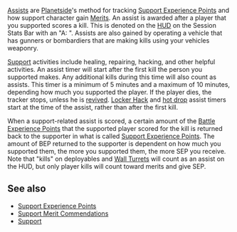 [Assists](Assist.md) are [Planetside](../etc/PlanetSide.md)'s method for
tracking [Support Experience Points](Support_Experience_Points.md) and how
support character gain [Merits](../merits/Merit_Commendations.md). An assist is
awarded after a player that you supported scores a kill. This is denoted on the
[HUD](../etc/Heads-up_Display.md) on the Session Stats Bar with an "A: ".
Assists are also gained by operating a vehicle that has gunners or bombardiers
that are making kills using your vehicles weaponry.

[Support](../etc/Support.md) activities include healing, repairing, hacking, and
other helpful activities. An assist timer will start after the first kill the
person you supported makes. Any additional kills during this time will also
count as assists. This timer is a minimum of 5 minutes and a maximum of 10
minutes, depending how much you supported the player. If the player dies, the
tracker stops, unless he is [revived](Revive.md).
[Locker Hack](../merits/Locker_Hack.md) and
[hot drop](../merits/Galaxy_Support_Pilot.md) assist timers start at the time of
the assist, rather than after the first kill.

When a support-related assist is scored, a certain amount of the
[Battle Experience Points](Battle_Experience_Points.md) that the supported
player scored for the kill is returned back to the supporter in what is called
[Support Experience Points](Support_Experience_Points.md). The amount of BEP
returned to the supporter is dependent on how much you supported them, the more
you supported them, the more SEP you receive. Note that "kills" on deployables
and [Wall Turrets](../items/Phalanx.md) will count as an assist on the HUD, but
only player kills will count toward merits and give SEP.

## See also

- [Support Experience Points](Support_Experience_Points.md)
- [Support Merit Commendations](../merits/Support_Merit_Commendations.md)
- [Support](../etc/Support.md)
